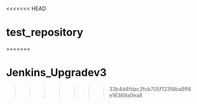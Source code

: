 <<<<<<< HEAD
# test_repository
=======
# Jenkins_Upgradev3
>>>>>>> 33b4d4fdac3fcb705f123f4ba8ff4e16369a0ea8
